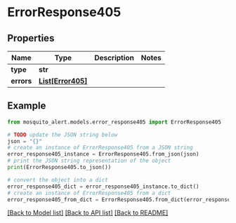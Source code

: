 # ErrorResponse405


## Properties

Name | Type | Description | Notes
------------ | ------------- | ------------- | -------------
**type** | **str** |  | 
**errors** | [**List[Error405]**](Error405.md) |  | 

## Example

```python
from mosquito_alert.models.error_response405 import ErrorResponse405

# TODO update the JSON string below
json = "{}"
# create an instance of ErrorResponse405 from a JSON string
error_response405_instance = ErrorResponse405.from_json(json)
# print the JSON string representation of the object
print(ErrorResponse405.to_json())

# convert the object into a dict
error_response405_dict = error_response405_instance.to_dict()
# create an instance of ErrorResponse405 from a dict
error_response405_from_dict = ErrorResponse405.from_dict(error_response405_dict)
```
[[Back to Model list]](../README.md#documentation-for-models) [[Back to API list]](../README.md#documentation-for-api-endpoints) [[Back to README]](../README.md)


